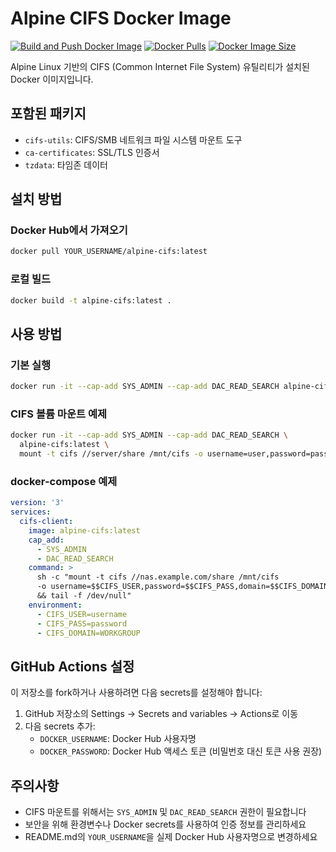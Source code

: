 # Alpine CIFS Docker Image

[![Build and Push Docker Image](https://github.com/YOUR_USERNAME/alpine-cifs/actions/workflows/docker-build.yml/badge.svg)](https://github.com/YOUR_USERNAME/alpine-cifs/actions/workflows/docker-build.yml)
[![Docker Pulls](https://img.shields.io/docker/pulls/YOUR_USERNAME/alpine-cifs)](https://hub.docker.com/r/YOUR_USERNAME/alpine-cifs)
[![Docker Image Size](https://img.shields.io/docker/image-size/YOUR_USERNAME/alpine-cifs/latest)](https://hub.docker.com/r/YOUR_USERNAME/alpine-cifs)

Alpine Linux 기반의 CIFS (Common Internet File System) 유틸리티가 설치된 Docker 이미지입니다.

## 포함된 패키지
- `cifs-utils`: CIFS/SMB 네트워크 파일 시스템 마운트 도구
- `ca-certificates`: SSL/TLS 인증서
- `tzdata`: 타임존 데이터

## 설치 방법

### Docker Hub에서 가져오기
```bash
docker pull YOUR_USERNAME/alpine-cifs:latest
```

### 로컬 빌드
```bash
docker build -t alpine-cifs:latest .
```

## 사용 방법

### 기본 실행
```bash
docker run -it --cap-add SYS_ADMIN --cap-add DAC_READ_SEARCH alpine-cifs:latest
```

### CIFS 볼륨 마운트 예제
```bash
docker run -it --cap-add SYS_ADMIN --cap-add DAC_READ_SEARCH \
  alpine-cifs:latest \
  mount -t cifs //server/share /mnt/cifs -o username=user,password=pass
```

### docker-compose 예제
```yaml
version: '3'
services:
  cifs-client:
    image: alpine-cifs:latest
    cap_add:
      - SYS_ADMIN
      - DAC_READ_SEARCH
    command: >
      sh -c "mount -t cifs //nas.example.com/share /mnt/cifs 
      -o username=$$CIFS_USER,password=$$CIFS_PASS,domain=$$CIFS_DOMAIN
      && tail -f /dev/null"
    environment:
      - CIFS_USER=username
      - CIFS_PASS=password
      - CIFS_DOMAIN=WORKGROUP
```

## GitHub Actions 설정

이 저장소를 fork하거나 사용하려면 다음 secrets를 설정해야 합니다:

1. GitHub 저장소의 Settings → Secrets and variables → Actions로 이동
2. 다음 secrets 추가:
   - `DOCKER_USERNAME`: Docker Hub 사용자명
   - `DOCKER_PASSWORD`: Docker Hub 액세스 토큰 (비밀번호 대신 토큰 사용 권장)

## 주의사항
- CIFS 마운트를 위해서는 `SYS_ADMIN` 및 `DAC_READ_SEARCH` 권한이 필요합니다
- 보안을 위해 환경변수나 Docker secrets를 사용하여 인증 정보를 관리하세요
- README.md의 `YOUR_USERNAME`을 실제 Docker Hub 사용자명으로 변경하세요